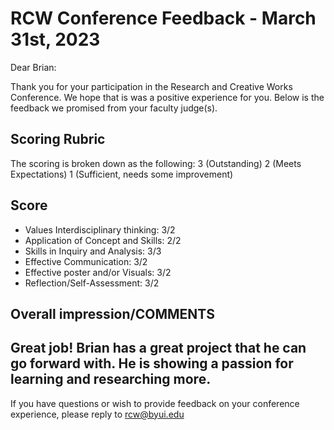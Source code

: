 # RCW Conference Feedback - March 31st, 2023

Dear Brian:
 
Thank you for your participation in the Research and Creative Works Conference. We hope that is was a positive experience for you. Below is the feedback we promised from your faculty judge(s).


## Scoring Rubric

The scoring is broken down as the following: 
3 (Outstanding) 
2 (Meets Expectations) 
1 (Sufficient, needs some improvement)


## Score
- Values Interdisciplinary thinking: 3/2
- Application of Concept and Skills: 2/2
- Skills in Inquiry and Analysis: 3/3
- Effective Communication: 3/2
- Effective poster and/or Visuals: 3/2
- Reflection/Self-Assessment: 3/2


## Overall impression/COMMENTS

Great job!
Brian has a great project that he can go forward with. He is showing a passion for learning and researching more.
---------------------------------------------------------------
If you have questions or wish to provide feedback on your conference experience, please reply to rcw@byui.edu
